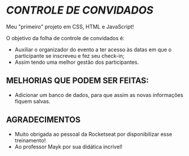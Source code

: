 # *CONTROLE DE CONVIDADOS*
  Meu "primeiro" projeto em CSS, HTML e JavaScript!
	
  O objetivo da folha de controle de convidados é: 
	
- Auxiliar o organizador do evento a ter acesso às datas em que o participante se inscreveu e fez seu check-in;
- Assim tendo uma melhor gestão dos participantes.

## MELHORIAS QUE PODEM SER FEITAS:
- Adicionar um banco de dados, para que assim as novas informações fiquem salvas.

## AGRADECIMENTOS

  - Muito obrigada ao pessoal da Rocketseat por disponibilizar esse treinamento!
  - Ao professor Mayk por sua didática incrível! 
